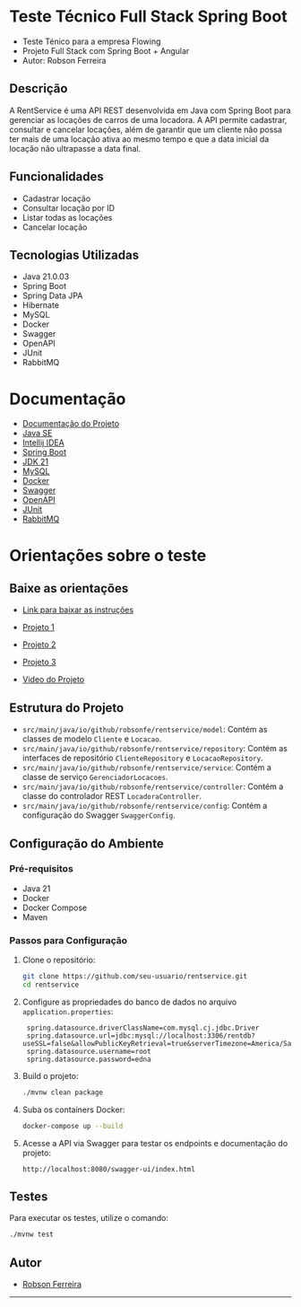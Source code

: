# Teste Técnico Full Stack Spring Boot

- Teste Ténico para a empresa Flowing
- Projeto Full Stack com Spring Boot + Angular 
- Autor: Robson Ferreira

## Descrição

A RentService é uma API REST desenvolvida em Java com Spring Boot para gerenciar as locações de carros de uma locadora. A API permite cadastrar, consultar e cancelar locações, além de garantir que um cliente não possa ter mais de uma locação ativa ao mesmo tempo e que a data inicial da locação não ultrapasse a data final.

## Funcionalidades

- Cadastrar locação
- Consultar locação por ID
- Listar todas as locações
- Cancelar locação

## Tecnologias Utilizadas

- Java 21.0.03
- Spring Boot
- Spring Data JPA
- Hibernate
- MySQL
- Docker
- Swagger
- OpenAPI
- JUnit
- RabbitMQ

# Documentação 
- [Documentação do Projeto](https://docs.google.com/document/d/1TDdKUlNRj9m_nURjmPE4De3XRjnuBY-6BG_L7rO2Of8/edit?usp=sharing)
- [Java SE](https://docs.oracle.com/en/java/)
- [Intellij IDEA](https://www.jetbrains.com/idea/)
- [Spring Boot](https://docs.spring.io/spring-boot/docs/current/reference/htmlsingle/)
- [JDK 21](https://docs.oracle.com/en/java/javase/21/)
- [MySQL](https://dev.mysql.com/doc/)
- [Docker](https://www.docker.com/)
- [Swagger](https://swagger.io/)
- [OpenAPI](https://springdoc.org/)
- [JUnit](https://junit.org/junit5/)
- [RabbitMQ](https://www.rabbitmq.com/)

# Orientações sobre o teste

## Baixe as orientações 
- [Link para baixar as instruções](https://drive.google.com/file/d/1eauvYGpxh5Y45gToOZQT3HkDxKTgD-vG/view?usp=drive_link)

- [Projeto 1](https://github.com/RobsonFe/rentServiceAPI)

- [Projeto 2](https://github.com/RobsonFe/rentServiceFront)

- [Projeto 3](https://docs.google.com/document/d/1Th5OMCX1ghsC6ZQucF0CeTorBxgzgo5FfP_1cBVufPU/edit?usp=sharing)
- [Video do Projeto](https://youtu.be/LgF5LVHli4c)

## Estrutura do Projeto

- `src/main/java/io/github/robsonfe/rentservice/model`: Contém as classes de modelo `Cliente` e `Locacao`.
- `src/main/java/io/github/robsonfe/rentservice/repository`: Contém as interfaces de repositório `ClienteRepository` e `LocacaoRepository`.
- `src/main/java/io/github/robsonfe/rentservice/service`: Contém a classe de serviço `GerenciadorLocacoes`.
- `src/main/java/io/github/robsonfe/rentservice/controller`: Contém a classe do controlador REST `LocadoraController`.
- `src/main/java/io/github/robsonfe/rentservice/config`: Contém a configuração do Swagger `SwaggerConfig`.

## Configuração do Ambiente

### Pré-requisitos

- Java 21
- Docker
- Docker Compose
- Maven

### Passos para Configuração

1. Clone o repositório:

   ```bash
   git clone https://github.com/seu-usuario/rentservice.git
   cd rentservice
   ```

2. Configure as propriedades do banco de dados no arquivo `application.properties`:

   ```properties
    spring.datasource.driverClassName=com.mysql.cj.jdbc.Driver
    spring.datasource.url=jdbc:mysql://localhost:3306/rentdb?useSSL=false&allowPublicKeyRetrieval=true&serverTimezone=America/Sao_Paulo
    spring.datasource.username=root
    spring.datasource.password=edna
   ```

3. Build o projeto:

   ```bash
   ./mvnw clean package
   ```

4. Suba os containers Docker:

   ```bash
   docker-compose up --build
   ```

5. Acesse a API via Swagger para testar os endpoints e documentação do projeto:

   ```
   http://localhost:8080/swagger-ui/index.html
   ```

## Testes

Para executar os testes, utilize o comando:

```bash
./mvnw test
```

## Autor

- [Robson Ferreira](https://github.com/RobsonFe)

---
